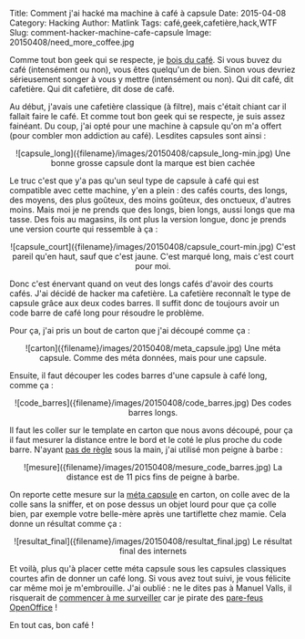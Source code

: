 Title: Comment j'ai hacké ma machine à café à capsule
Date: 2015-04-08
Category: Hacking
Author: Matlink
Tags: café,geek,cafetière,hack,WTF
Slug: comment-hacker-machine-cafe-capsule
Image: 20150408/need_more_coffee.jpg

Comme tout bon geek qui se respecte, je [bois du café](https://www.youtube.com/watch?v=UGtKGX8B9hU). Si vous buvez du café (intensément ou non), vous êtes quelqu'un de bien. Sinon vous devriez sérieusement songer à vous y mettre (intensément ou non). Qui dit café, dit cafetière. Qui dit cafetière, dit dose de café. 

Au début, j'avais une cafetière classique (à filtre), mais c'était chiant car il fallait faire le café. Et comme tout bon geek qui se respecte, je suis assez fainéant. Du coup, j'ai opté pour une machine à capsule qu'on m'a offert (pour combler mon addiction au café). Lesdites capsules sont ainsi : 

<center>
	<span class="figure">
		![capsule_long]({filename}/images/20150408/capsule_long-min.jpg)
		<span class="caption">Une bonne grosse capsule dont la marque est bien cachée</span>
	</span>
</center>

Le truc c'est que y'a pas qu'un seul type de capsule à café qui est compatible avec cette machine, y'en a plein : des cafés courts, des longs, des moyens, des plus goûteux, des moins goûteux, des onctueux, d'autres moins. Mais moi je ne prends que des longs, bien longs, aussi longs que ma tasse. Des fois au magasins, ils ont plus la version longue, donc je prends une version courte qui ressemble à ça : 

<center>
	<span class="figure">
		![capsule_court]({filename}/images/20150408/capsule_court-min.jpg)
		<span class="caption">C'est pareil qu'en haut, sauf que c'est jaune. C'est marqué long, mais c'est court pour moi.</span>
	</span>
</center>

Donc c'est énervant quand on veut des longs cafés d'avoir des courts cafés. J'ai décidé de hacker ma cafetière. 
La cafetière reconnaît le type de capsule grâce aux deux codes barres. Il suffit donc de toujours avoir un code barre de café long pour résoudre le problème.

Pour ça, j'ai pris un bout de carton que j'ai découpé comme ça : 

<center>
	<span class="figure">
		![carton]({filename}/images/20150408/meta_capsule.jpg)
		<span class="caption">Une méta capsule. Comme des méta données, mais pour une capsule.</span>
	</span>
</center>

Ensuite, il faut découper les codes barres d'une capsule à café long, comme ça : 

<center>
	<span class="figure">
		![code_barres]({filename}/images/20150408/code_barres.jpg)
		<span class="caption">Des codes barres longs.</span>
	</span>
</center>

Il faut les coller sur le template en carton que nous avons découpé, pour ça il faut mesurer la distance entre le bord et le coté le plus proche du code barre. N'ayant [pas de règle](https://fr.wikipedia.org/wiki/Menstruation) sous la main, j'ai utilisé mon peigne à barbe : 

<center>
	<span class="figure">
		![mesure]({filename}/images/20150408/mesure_code_barres.jpg)
		<span class="caption">La distance est de 11 pics fins de peigne à barbe.</span>
	</span>
</center>

On reporte cette mesure sur la [méta capsule](https://www.youtube.com/watch?v=Ud_-AuBmp6Q) en carton, on colle avec de la colle sans la sniffer, et on pose dessus un objet lourd pour que ça colle bien, par exemple votre belle-mère après une tartiflette chez mamie. Cela donne un résultat comme ça : 

<center>
	<span class="figure">
		![resultat_final]({filename}/images/20150408/resultat_final.jpg)
		<span class="caption">Le résultat final des internets</span>
	</span>
</center>

Et voilà, plus qu'à placer cette méta capsule sous les capsules classiques courtes afin de donner un café long. Si vous avez tout suivi, je vous félicite car même moi je m'embrouille. J'ai oublié : ne le dites pas à Manuel Valls, il risquerait de [commencer à me surveiller](https://sous-surveillance.fr/#/) car je pirate des [pare-feus OpenOffice](https://www.youtube.com/watch?v=F011hLZHZrM) !

En tout cas, bon café !